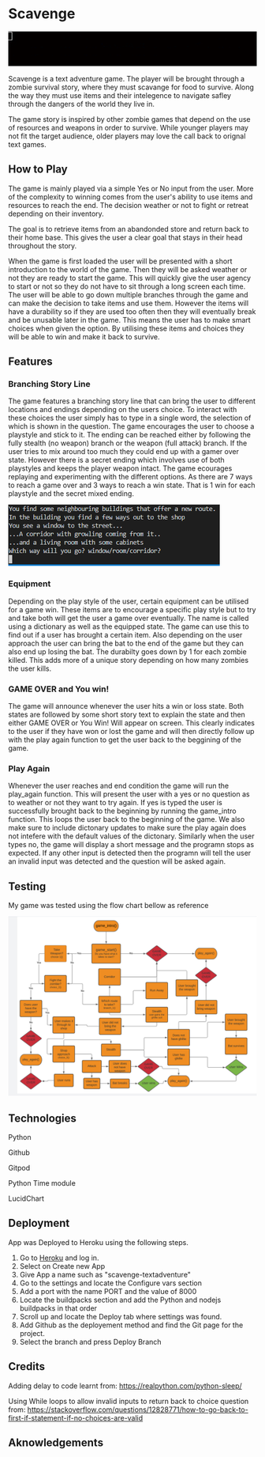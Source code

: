 # Scavenge

![Gif of the game intro](screenshots/game-intro.gif "Game Intro")

Scavenge is a text adventure game. The player will be brought through a zombie survival story, where they must scavange for food to survive. Along the way they must use items and their intelegence to navigate safley through the dangers of the world they live in.

The game story is inspired by other zombie games that depend on the use of resources and weapons in order to survive. While younger players may not fit the target audience, older players may love the call back to orignal text games.

## How to Play

The game is mainly played via a simple Yes or No input from the user. More of the complexity to winning comes from the user's ability to use items and resources to reach the end. The decision weather or not to fight or retreat depending on their inventory.

The goal is to retrieve items from an abandonded store and return back to their home base. This gives the user a clear goal that stays in their head throughout the story.

When the game is first loaded the user will be presented with a short introduction to the world of the game. Then they will be asked weather or not they are ready to start the game. This will quickly give the user agency to start or not so they do not have to sit through a long screen each time. The user will be able to go down multiple branches through the game and can make the decision to take items and use them. However the items will have a durability so if they are used too often then they will eventually break and be unusable later in the game. This means the user has to make smart choices when given the option. By utilising these items and choices they will be able to win and make it back to survive.

## Features

### Branching Story Line

The game features a branching story line that can bring the user to different locations and endings depending on the users choice. To interact with these choices the user simply has to type in a single word, the selection of which is shown in the question. The game encourages the user to choose a playstyle and stick to it. The ending can be reached either by following the fully stealth (no weapon) branch or the weapon (full attack) branch. If the user tries to mix around too much they could end up with a gamer over state. However there is a secret ending which involves use of both playstyles and keeps the player weapon intact. The game ecourages replaying and experimenting with the different options. As there are 7 ways to reach a game over and 3 ways to reach a win state. That is 1 win for each playstyle and the secret mixed ending.

![Screenshot showing multiple options](screenshots/branch.PNG "Game Branches")

### Equipment

Depending on the play style of the user, certain equipment can be utilised for a game win. These items are to encourage a specific play style but to try and take both will get the user a game over eventually. The name is called using a dictionary as well as the equipped state. The game can use this to find out if a user has brought a certain item. Also depending on the user approach the user can bring the bat to the end of the game but they can also end up losing the bat. The durabilty goes down by 1 for each zombie killed. This adds more of a unique story depending on how many zombies the user kills.

### GAME OVER and You win!

The game will announce whenever the user hits a win or loss state. Both states are followed by some short story text to explain the state and then either GAME OVER or You Win! Will appear on screen. This clearly indicates to the user if they have won or lost the game and will then directly follow up with the play again function to get the user back to the beggining of the game.

### Play Again

Whenever the user reaches and end condition the game will run the play_again function. This will present the user with a yes or no question as to weather or not they want to try again. If yes is typed the user is successfully brought back to the beginning by running the game_intro function. This loops the user back to the beginning of the game. We also make sure to include dictonary updates to make sure the play again does not intefere with the default values of the dictonary. Similarly when the user types no, the game will display a short message and the programn stops as expected. If any other input is detected then the programn will tell the user an invalid input was detected and the question will be asked again.

## Testing

My game was tested using the flow chart bellow as reference

![Screenshot showing the flow chart](screenshots/flow-chart.PNG "Game Flow Chart")

## Technologies

Python

Github

Gitpod

Python Time module

LucidChart

## Deployment

App was Deployed to Heroku using the following steps.

1. Go to [Heroku](https://dashboard.heroku.com/apps) and log in.
2. Select on Create new App
3. Give App a name such as "scavenge-textadventure"
4. Go to the settings and locate the Configure vars section
5. Add a port with the name PORT and the value of 8000
6. Locate the buildpacks section and add the Python and nodejs buildpacks in that order
7. Scroll up and locate the Deploy tab where settings was found.
8. Add Github as the deployement method and find the Git page for the project.
9. Select the branch and press Deploy Branch

## Credits

Adding delay to code learnt from: https://realpython.com/python-sleep/

Using While loops to allow invalid inputs to return back to choice question from: https://stackoverflow.com/questions/12828771/how-to-go-back-to-first-if-statement-if-no-choices-are-valid

## Aknowledgements